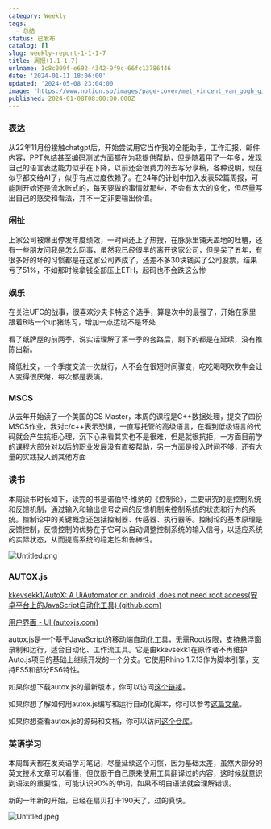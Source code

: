 ```yaml
---
category: Weekly
tags:
  - 总结
status: 已发布
catalog: []
slug: weekly-report-1-1-1-7
title: 周报(1.1-1.7)
urlname: 1c8c009f-e692-4342-9f9c-66fc13786446
date: '2024-01-11 18:06:00'
updated: '2024-05-08 23:04:00'
image: 'https://www.notion.so/images/page-cover/met_vincent_van_gogh_ginoux.jpg'
published: 2024-01-08T08:00:00.000Z
---
```


### 表达


从22年11月份接触chatgpt后，开始尝试用它当作我的全能助手，工作汇报，邮件内容，PPT总结甚至编码测试方面都在为我提供帮助，但是随着用了一年多，发现自己的语言表达能力似乎在下降，以前还会很费力的去写分享稿，各种说明，现在似乎都交给AI了，似乎有点过度依赖了。在24年的计划中加入发表52篇周报，可能刚开始还是流水账式的，每天要做的事情就那些，不会有太大的变化，但尽量写出自己的感受和看法，并不一定非要输出价值。


### 闲扯


上家公司被爆出停发年度绩效，一时间还上了热搜，在脉脉里铺天盖地的吐槽，还有一些朋友问我是怎么回事，虽然我已经很早的离开这家公司，但是呆了五年，有很多好的坏的习惯都是在这家公司养成了，还差不多30块钱买了公司股票，结果亏了51%，不如那时候拿钱全部压上ETH，起码也不会跌这么惨


### 娱乐


在关注UFC的战事，很喜欢沙夫卡特这个选手，算是次中的最强了，开始在家里跟着B站一个up猪练习，增加一点运动不是坏处


看了纸牌屋的前两季，说实话理解了第一季的套路后，剩下的都是在延续，没有推陈出新。


降低社交，一个季度交流一次就行，人不会在很短时间骤变，吃吃喝喝吹吹牛会让人变得很厌倦，每次都是表演。


### MSCS


从去年开始读了一个美国的CS Master，本周的课程是C++数据处理，提交了四份MSCS作业，我对c/c++表示恐惧，一直写托管的高级语言，在看到低级语言的代码就会产生抗拒心理，沉下心来看其实也不是很难，但是就很抗拒，一方面目前学的课程大部分对以后的职业发展没有直接帮助，另一方面是投入时间不够，还有大量的实践投入到其他方面


### 读书


本周读书时长如下，读完的书是诺伯特·维纳的《控制论》，主要研究的是控制系统和反馈机制，通过输入和输出信号之间的反馈机制来控制系统的状态和行为的系统。控制论中的关键概念还包括控制器、传感器、执行器等。控制论的基本原理是反馈控制，反馈控制的优势在于它可以自动调整控制系统的输入信号，以适应系统的实际状态，从而提高系统的稳定性和鲁棒性。


![Untitled.png](https://prod-files-secure.s3.us-west-2.amazonaws.com/5d24fe63-e567-4804-86f9-9fdc62e13082/4d744901-b410-4924-8554-36cce6e9aab7/Untitled.png?X-Amz-Algorithm=AWS4-HMAC-SHA256&X-Amz-Content-Sha256=UNSIGNED-PAYLOAD&X-Amz-Credential=ASIAZI2LB466WANIA7AA%2F20250311%2Fus-west-2%2Fs3%2Faws4_request&X-Amz-Date=20250311T213236Z&X-Amz-Expires=3600&X-Amz-Security-Token=IQoJb3JpZ2luX2VjEGUaCXVzLXdlc3QtMiJHMEUCIQDpmaZWdCwVGmMlTPU%2FVkiJSWfc94eRghwPN7j0RhRcNgIgBHozftS5IExPHigJM4EWhY6BCTk407vSDZ8WMmAvx9UqiAQIrv%2F%2F%2F%2F%2F%2F%2F%2F%2F%2FARAAGgw2Mzc0MjMxODM4MDUiDATNMEVY5LQa1wwhOyrcA%2F4M497xTFNvrOXkyiFmU5vTTfit%2But01WrRH9uP3Tiw2ONLCnvPplAERpQVZM2dEXUKoKeORQrNnKas6DSccbxiO8hOs5MpkuJ9usvUCsGynx3Hnu0rNXrX7i4ijnYzmPOEpuSt0s3xClg4XUa5oD%2Bp2Z6O8aZn%2BWegbxghGlENSIHCdV0tvEQ95jmR9pUsf90oC%2B39MKmzXxcrziQv6DuNRrVUVptANuSYH54sQTMJfCUCRQZVsOqg6Hjra%2Fs%2F9kzytkA%2Bal6UviwIhY3BiJxG6uW0C5Gy0noQ0JdjFRe%2FBXNgLpFuc%2FZhVh72mcRvE94cv4HWF9tWsc3ODv81aAeYQU9L0xQKfxLaoSvOMQSooIH%2B2Uk7BnuAP8MutawVvcPYRhF7O03gTTSNBfZKx2bj9DWvqAyHp5%2FJo%2Fj5A41f1ndsXjo8qkzd%2FgUurMnA9nL1MGlZc%2BvPljugRpalouYS%2Fn2Y6ZRdzGlK65We8HNV6Uur3EWZh79noXrSLmPcm2CtVGF6z3WVBfogXCiBCQWrsgradvpdiVfSrw98%2FLZRPTn09mkwf1EuWdYcdl6LVP19F4uVSw7TBMVzo6ifmw6xj%2FZyd0mThd5zDeAtpqt%2Fe5nCnzjBBCqnWzj8MIvQwr4GOqUBLYVhWFJkT3CffS02lWebCWNlyvcrrQiE2vi4IU%2BVCvwndwraHGIc36p2n6znp2h%2B2zr%2Btm1logNGi4zZwrWnDtkkHbK%2BJMotOeU6LURox6VO0Tp%2F6SXZPIbaS9x8gOC%2F2w7v%2Fjg4TRjranUScfyQkdbrmEPR5NDeS2zRR6YJ2snzIAHRhXd%2BapB6Zhl7H6A4L%2BOoQnsotSkASSfjPsROECmM921F&X-Amz-Signature=6abbf1aa64243f52b6f221e70d7b9f0de1553b14bf45e6c62547b936f35eaca0&X-Amz-SignedHeaders=host&x-id=GetObject)


### AUTOX.js


[kkevsekk1/AutoX: A UiAutomator on android, does not need root access(安卓平台上的JavaScript自动化工具) (github.com)](https://github.com/kkevsekk1/AutoX)


[用户界面 - UI (autoxjs.com)](http://doc.autoxjs.com/#/ui)


autox.js是一个基于JavaScript的移动端自动化工具，无需Root权限，支持悬浮窗录制和运行，适合自动化、工作流工具。它是由kkevsekk1在原作者不再维护Auto.js项目的基础上继续开发的一个分支。它使用Rhino 1.7.13作为脚本引擎，支持ES5和部分ES6特性。


如果你想下载autox.js的最新版本，你可以访问[这个链接](https://github.com/kkevsekk1/AutoX/releases)。


如果你想了解如何用autox.js编写和运行自动化脚本，你可以参考[这篇文章](https://www.cnblogs.com/ghj1976/p/autoxjs.html)。


如果你想查看autox.js的源码和文档，你可以访问[这个仓库](https://github.com/kkevsekk1/AutoX)。


### 英语学习


本周每天都在发英语学习笔记，尽量延续这个习惯，因为基础太差，虽然大部分的英文技术文章可以看懂，但仅限于自己原来使用工具翻译过的内容，这时候就意识到语法的重要性，可能认识90%的单词，如果不明白语法就会理解错误。


新的一年新的开始，已经在扇贝打卡190天了，过的真快。


![Untitled.jpeg](https://prod-files-secure.s3.us-west-2.amazonaws.com/5d24fe63-e567-4804-86f9-9fdc62e13082/c04d3014-4bd3-4142-a613-19220f0a3512/Untitled.jpeg?X-Amz-Algorithm=AWS4-HMAC-SHA256&X-Amz-Content-Sha256=UNSIGNED-PAYLOAD&X-Amz-Credential=ASIAZI2LB466WANIA7AA%2F20250311%2Fus-west-2%2Fs3%2Faws4_request&X-Amz-Date=20250311T213236Z&X-Amz-Expires=3600&X-Amz-Security-Token=IQoJb3JpZ2luX2VjEGUaCXVzLXdlc3QtMiJHMEUCIQDpmaZWdCwVGmMlTPU%2FVkiJSWfc94eRghwPN7j0RhRcNgIgBHozftS5IExPHigJM4EWhY6BCTk407vSDZ8WMmAvx9UqiAQIrv%2F%2F%2F%2F%2F%2F%2F%2F%2F%2FARAAGgw2Mzc0MjMxODM4MDUiDATNMEVY5LQa1wwhOyrcA%2F4M497xTFNvrOXkyiFmU5vTTfit%2But01WrRH9uP3Tiw2ONLCnvPplAERpQVZM2dEXUKoKeORQrNnKas6DSccbxiO8hOs5MpkuJ9usvUCsGynx3Hnu0rNXrX7i4ijnYzmPOEpuSt0s3xClg4XUa5oD%2Bp2Z6O8aZn%2BWegbxghGlENSIHCdV0tvEQ95jmR9pUsf90oC%2B39MKmzXxcrziQv6DuNRrVUVptANuSYH54sQTMJfCUCRQZVsOqg6Hjra%2Fs%2F9kzytkA%2Bal6UviwIhY3BiJxG6uW0C5Gy0noQ0JdjFRe%2FBXNgLpFuc%2FZhVh72mcRvE94cv4HWF9tWsc3ODv81aAeYQU9L0xQKfxLaoSvOMQSooIH%2B2Uk7BnuAP8MutawVvcPYRhF7O03gTTSNBfZKx2bj9DWvqAyHp5%2FJo%2Fj5A41f1ndsXjo8qkzd%2FgUurMnA9nL1MGlZc%2BvPljugRpalouYS%2Fn2Y6ZRdzGlK65We8HNV6Uur3EWZh79noXrSLmPcm2CtVGF6z3WVBfogXCiBCQWrsgradvpdiVfSrw98%2FLZRPTn09mkwf1EuWdYcdl6LVP19F4uVSw7TBMVzo6ifmw6xj%2FZyd0mThd5zDeAtpqt%2Fe5nCnzjBBCqnWzj8MIvQwr4GOqUBLYVhWFJkT3CffS02lWebCWNlyvcrrQiE2vi4IU%2BVCvwndwraHGIc36p2n6znp2h%2B2zr%2Btm1logNGi4zZwrWnDtkkHbK%2BJMotOeU6LURox6VO0Tp%2F6SXZPIbaS9x8gOC%2F2w7v%2Fjg4TRjranUScfyQkdbrmEPR5NDeS2zRR6YJ2snzIAHRhXd%2BapB6Zhl7H6A4L%2BOoQnsotSkASSfjPsROECmM921F&X-Amz-Signature=8988f65ee2dae362be1a7d889f9985a58ae5807215c12553d2ff1459a6fed769&X-Amz-SignedHeaders=host&x-id=GetObject)

